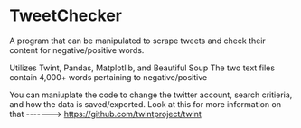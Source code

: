 # TweetChecker
A program that can be manipulated to scrape tweets and check their content for negative/positive words.


Utilizes Twint, Pandas, Matplotlib, and Beautiful Soup
The two text files contain 4,000+ words pertaining to negative/positive

You can maniuplate the code to change the twitter account, search critieria, and how the data is saved/exported.
Look at this for more information on that -------> https://github.com/twintproject/twint
